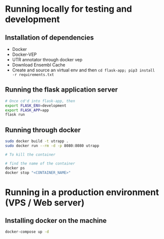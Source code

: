 # Running locally for testing and development

## Installation of dependencies 

- Docker
- Docker-VEP 
- UTR annotator through docker vep
- Download Ensembl Cache
- Create and source an virtual env and then `cd flask-app; pip3 install -r requirements.txt`


## Running the flask application server 

```bash
# Once cd'd into flask-app, then 
export FLASK_ENV=development 
export FLASK_APP=app 
flask run 
```
## Running through docker 

```bash
sudo docker build -t utrapp . 
sudo docker run --rm -d -p 8080:8080 utrapp

# To kill the container 

# find the name of the container 
docker ps 
docker stop "<CONTAINER_NAME>"
```

# Running in a production environment (VPS / Web server)

## Installing docker on the machine

```bash
docker-compose up -d 
```
